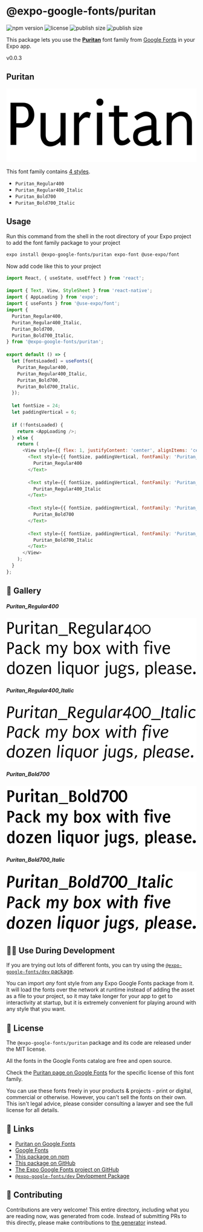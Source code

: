 # @expo-google-fonts/puritan

![npm version](https://flat.badgen.net/npm/v/@expo-google-fonts/puritan)
![license](https://flat.badgen.net/github/license/expo/google-fonts)
![publish size](https://flat.badgen.net/packagephobia/install/@expo-google-fonts/puritan)
![publish size](https://flat.badgen.net/packagephobia/publish/@expo-google-fonts/puritan)

This package lets you use the [**Puritan**](https://fonts.google.com/specimen/Puritan) font family from [Google Fonts](https://fonts.google.com/) in your Expo app.

v0.0.3

## Puritan

![Puritan](./font-family.png)

This font family contains [4 styles](#-gallery).

- `Puritan_Regular400`
- `Puritan_Regular400_Italic`
- `Puritan_Bold700`
- `Puritan_Bold700_Italic`

## Usage

Run this command from the shell in the root directory of your Expo project to add the font family package to your project
```sh
expo install @expo-google-fonts/puritan expo-font @use-expo/font
```

Now add code like this to your project
```js
import React, { useState, useEffect } from 'react';

import { Text, View, StyleSheet } from 'react-native';
import { AppLoading } from 'expo';
import { useFonts } from '@use-expo/font';
import {
  Puritan_Regular400,
  Puritan_Regular400_Italic,
  Puritan_Bold700,
  Puritan_Bold700_Italic,
} from '@expo-google-fonts/puritan';

export default () => {
  let [fontsLoaded] = useFonts({
    Puritan_Regular400,
    Puritan_Regular400_Italic,
    Puritan_Bold700,
    Puritan_Bold700_Italic,
  });

  let fontSize = 24;
  let paddingVertical = 6;

  if (!fontsLoaded) {
    return <AppLoading />;
  } else {
    return (
      <View style={{ flex: 1, justifyContent: 'center', alignItems: 'center' }}>
        <Text style={{ fontSize, paddingVertical, fontFamily: 'Puritan_Regular400' }}>
          Puritan_Regular400
        </Text>

        <Text style={{ fontSize, paddingVertical, fontFamily: 'Puritan_Regular400_Italic' }}>
          Puritan_Regular400_Italic
        </Text>

        <Text style={{ fontSize, paddingVertical, fontFamily: 'Puritan_Bold700' }}>
          Puritan_Bold700
        </Text>

        <Text style={{ fontSize, paddingVertical, fontFamily: 'Puritan_Bold700_Italic' }}>
          Puritan_Bold700_Italic
        </Text>
      </View>
    );
  }
};

```

## 🔡 Gallery

##### Puritan_Regular400
![Puritan_Regular400](./53c4e62f0ae59849064a30afb5f388987e173b8699d99efa7364a1b99c16385d.ttf.png)

##### Puritan_Regular400_Italic
![Puritan_Regular400_Italic](./28385ca71871b908d353e761320647ac350dc310f04d767c54ffa33c5bb0e846.ttf.png)

##### Puritan_Bold700
![Puritan_Bold700](./4a044a29b77d5907eb6eb71d1e7955016b52b63e928f6a1381bda726cb81317a.ttf.png)

##### Puritan_Bold700_Italic
![Puritan_Bold700_Italic](./792b0deaf812e2c13a119b6c56f14b2c25e985edc90ba79c34dfe61c0d28db06.ttf.png)


## 👩‍💻 Use During Development

If you are trying out lots of different fonts, you can try using the [`@expo-google-fonts/dev` package](https://github.com/expo/google-fonts/tree/master/font-packages/dev#readme).

You can import *any* font style from any Expo Google Fonts package from it. It will load the fonts
over the network at runtime instead of adding the asset as a file to your project, so it may take longer
for your app to get to interactivity at startup, but it is extremely convenient
for playing around with any style that you want.

## 📖 License

The `@expo-google-fonts/puritan` package and its code are released under the MIT license.

All the fonts in the Google Fonts catalog are free and open source.

Check the [Puritan page on Google Fonts](https://fonts.google.com/specimen/Puritan) for the specific license of this font family.

You can use these fonts freely in your products & projects - print or digital, commercial or otherwise. However, you can't sell the fonts on their own. This isn't legal advice, please consider consulting a lawyer and see the full license for all details.

## 🔗 Links

- [Puritan on Google Fonts](https://fonts.google.com/specimen/Puritan)
- [Google Fonts](https://fonts.google.com/)
- [This package on npm](https://www.npmjs.com/package/@expo-google-fonts/puritan)
- [This package on GitHub](https://github.com/expo/google-fonts/tree/master/font-packages/puritan)
- [The Expo Google Fonts project on GitHub](https://github.com/expo/google-fonts)
- [`@expo-google-fonts/dev` Devlopment Package](https://github.com/expo/google-fonts/tree/master/font-packages/dev)


## 🤝 Contributing

Contributions are very welcome! This entire directory, including what you are reading now, was generated from code. Instead of submitting PRs to this directly, please make contributions to [the generator](https://github.com/expo/google-fonts/tree/master/packages/generator) instead.
